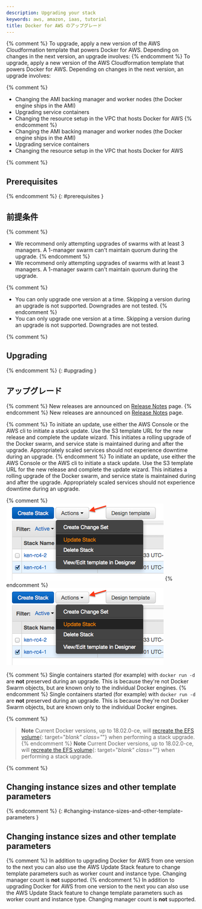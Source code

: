 ```yaml
---
description: Upgrading your stack
keywords: aws, amazon, iaas, tutorial
title: Docker for AWS のアップグレード
---
```


{% comment %}
To upgrade, apply a new version of the AWS Cloudformation template that powers
Docker for AWS. Depending on changes in the next version, an upgrade involves:
{% endcomment %}
To upgrade, apply a new version of the AWS Cloudformation template that powers
Docker for AWS. Depending on changes in the next version, an upgrade involves:

 {% comment %}
 * Changing the AMI backing manager and worker nodes (the Docker engine
   ships in the AMI)
 * Upgrading service containers
 * Changing the resource setup in the VPC that hosts Docker for AWS
 {% endcomment %}
 * Changing the AMI backing manager and worker nodes (the Docker engine
   ships in the AMI)
 * Upgrading service containers
 * Changing the resource setup in the VPC that hosts Docker for AWS

{% comment %}
## Prerequisites
{% endcomment %}
{: #prerequisites }
## 前提条件

 {% comment %}
 * We recommend only attempting upgrades of swarms with at least 3 managers.
 A 1-manager swarm can't maintain quorum during the upgrade.
 {% endcomment %}
 * We recommend only attempting upgrades of swarms with at least 3 managers.
 A 1-manager swarm can't maintain quorum during the upgrade.

 {% comment %}
 * You can only upgrade one version at a time. Skipping a version during
  an upgrade is not supported. Downgrades are not tested.
 {% endcomment %}
 * You can only upgrade one version at a time. Skipping a version during
  an upgrade is not supported. Downgrades are not tested.

{% comment %}
## Upgrading
{% endcomment %}
{: #upgrading }
## アップグレード

{% comment %}
New releases are announced on [Release Notes](release-notes.md) page.
{% endcomment %}
New releases are announced on [Release Notes](release-notes.md) page.

{% comment %}
To initiate an update, use either the AWS Console or the AWS cli to initiate a
stack update. Use the S3 template URL for the new release and complete the
update wizard. This initiates a rolling upgrade of the Docker swarm, and
service state is maintained during and after the upgrade. Appropriately
scaled services should not experience downtime during an upgrade.
{% endcomment %}
To initiate an update, use either the AWS Console or the AWS cli to initiate a
stack update. Use the S3 template URL for the new release and complete the
update wizard. This initiates a rolling upgrade of the Docker swarm, and
service state is maintained during and after the upgrade. Appropriately
scaled services should not experience downtime during an upgrade.

{% comment %}
![Upgrade in AWS console](img/cloudformation_update.png)
{% endcomment %}
![Upgrade in AWS console](img/cloudformation_update.png)

{% comment %}
Single containers started (for example) with `docker run -d` are
**not** preserved during an upgrade. This is because they're not Docker Swarm
objects, but are known only to the individual Docker engines.
{% endcomment %}
Single containers started (for example) with `docker run -d` are
**not** preserved during an upgrade. This is because they're not Docker Swarm
objects, but are known only to the individual Docker engines.

{% comment %}
> **Note** Current Docker versions, up to 18.02.0-ce, will [recreate the EFS volume](https://docs.aws.amazon.com/AWSCloudFormation/latest/UserGuide/using-cfn-updating-stacks-update-behaviors.html){: target="_blank" class="_"} when performing a stack upgrade.
{% endcomment %}
> **Note** Current Docker versions, up to 18.02.0-ce, will [recreate the EFS volume](https://docs.aws.amazon.com/AWSCloudFormation/latest/UserGuide/using-cfn-updating-stacks-update-behaviors.html){: target="_blank" class="_"} when performing a stack upgrade.

{% comment %}
## Changing instance sizes and other template parameters
{% endcomment %}
{: #changing-instance-sizes-and-other-template-parameters }
## Changing instance sizes and other template parameters

{% comment %}
In addition to upgrading Docker for AWS from one version to the next you can
also use the AWS Update Stack feature to change template parameters such as
worker count and instance type. Changing manager count is **not** supported.
{% endcomment %}
In addition to upgrading Docker for AWS from one version to the next you can
also use the AWS Update Stack feature to change template parameters such as
worker count and instance type. Changing manager count is **not** supported.
